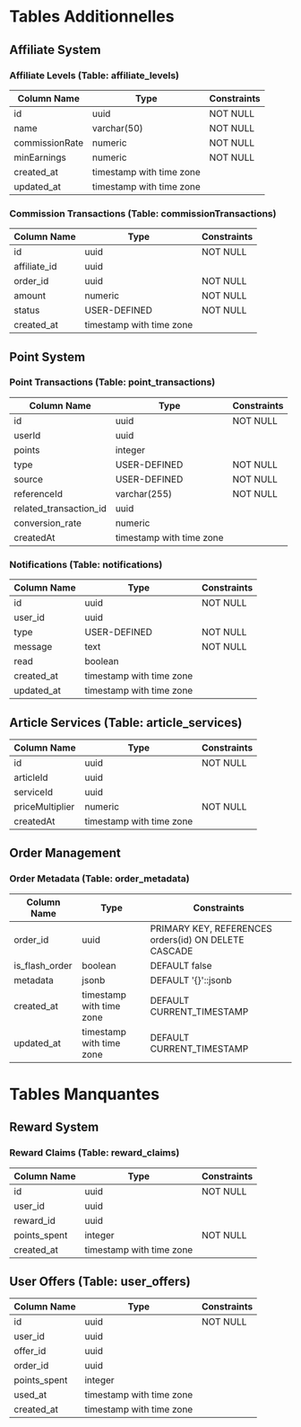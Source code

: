 # Tables Additionnelles

## Affiliate System
### Affiliate Levels (Table: affiliate_levels)
| Column Name | Type | Constraints |
|------------|------|-------------|
| id | uuid | NOT NULL |
| name | varchar(50) | NOT NULL |
| commissionRate | numeric | NOT NULL |
| minEarnings | numeric | NOT NULL |
| created_at | timestamp with time zone | |
| updated_at | timestamp with time zone | |

### Commission Transactions (Table: commissionTransactions)
| Column Name | Type | Constraints |
|------------|------|-------------|
| id | uuid | NOT NULL |
| affiliate_id | uuid | |
| order_id | uuid | NOT NULL |
| amount | numeric | NOT NULL |
| status | USER-DEFINED | NOT NULL |
| created_at | timestamp with time zone | |

## Point System
### Point Transactions (Table: point_transactions)
| Column Name | Type | Constraints |
|------------|------|-------------|
| id | uuid | NOT NULL |
| userId | uuid | |
| points | integer | |
| type | USER-DEFINED | NOT NULL |
| source | USER-DEFINED | NOT NULL |
| referenceId | varchar(255) | NOT NULL |
| related_transaction_id | uuid | |
| conversion_rate | numeric | |
| createdAt | timestamp with time zone | |

### Notifications (Table: notifications)
| Column Name | Type | Constraints |
|------------|------|-------------|
| id | uuid | NOT NULL |
| user_id | uuid | |
| type | USER-DEFINED | NOT NULL |
| message | text | NOT NULL |
| read | boolean | |
| created_at | timestamp with time zone | |
| updated_at | timestamp with time zone | |

## Article Services (Table: article_services)
| Column Name | Type | Constraints |
|------------|------|-------------|
| id | uuid | NOT NULL |
| articleId | uuid | |
| serviceId | uuid | |
| priceMultiplier | numeric | NOT NULL |
| createdAt | timestamp with time zone | |

## Order Management
### Order Metadata (Table: order_metadata)
| Column Name | Type | Constraints |
|------------|------|-------------|
| order_id | uuid | PRIMARY KEY, REFERENCES orders(id) ON DELETE CASCADE |
| is_flash_order | boolean | DEFAULT false |
| metadata | jsonb | DEFAULT '{}'::jsonb |
| created_at | timestamp with time zone | DEFAULT CURRENT_TIMESTAMP |
| updated_at | timestamp with time zone | DEFAULT CURRENT_TIMESTAMP |

# Tables Manquantes

## Reward System
### Reward Claims (Table: reward_claims)
| Column Name | Type | Constraints |
|------------|------|-------------|
| id | uuid | NOT NULL |
| user_id | uuid | |
| reward_id | uuid | |
| points_spent | integer | NOT NULL |
| created_at | timestamp with time zone | |

## User Offers (Table: user_offers)
| Column Name | Type | Constraints |
|------------|------|-------------|
| id | uuid | NOT NULL |
| user_id | uuid | |
| offer_id | uuid | |
| order_id | uuid | |
| points_spent | integer | |
| used_at | timestamp with time zone | |
| created_at | timestamp with time zone | |
